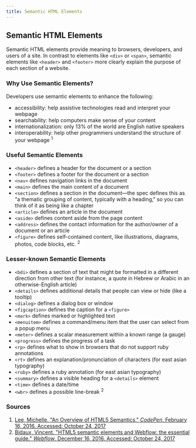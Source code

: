 ```yaml
---
title: Semantic HTML Elements
---
```

## Semantic HTML Elements

Semantic HTML elements provide meaning to browsers, developers, and users of a site. In contrast to elements like `<div>` or `<span>`, semantic elements like `<header>` and `<footer>` more clearly explain the purpose of each section of a website.

### Why Use Semantic Elements?

Developers use semantic elements to enhance the following:

* accessibility: help assistive technologies read and interpret your webpage
* searchability: help computers make sense of your content
* internationalization: only 13% of the world are English native speakers
* interoperability: help other programmers understand the structure of your webpage <sup>1</sup>

### Useful Semantic Elements

* `<header>` defines a header for the document or a section
* `<footer>` defines a footer for the document or a section
* `<nav>` defines navigation links in the document
* `<main>` defines the main content of a document
* `<section>` defines a section in the document—the spec defines this as “a thematic grouping of content, typically with a heading," so you can think of it as being like a chapter
* `<article>` defines an article in the document
* `<aside>` defines content aside from the page content
* `<address>` defines the contact information for the author/owner of a document or an article
* `<figure>` defines self-contained content, like illustrations, diagrams, photos, code blocks, etc. <sup>2</sup>

### Lesser-known Semantic Elements

* `<bdi>` defines a section of text that might be formatted in a different direction from other text (for instance, a quote in Hebrew or Arabic in an otherwise-English article)
* `<details>` defines additional details that people can view or hide (like a tooltip)
* `<dialog>` defines a dialog box or window
* `<figcaption>` defines the caption for a `<figure>`
* `<mark>` defines marked or highlighted text
* `<menuitem>` defines a command/menu item that the user can select from a popup menu
* `<meter>` defines a scalar measurement within a known range (a gauge)
* `<progress>` defines the progress of a task
* `<rp>` defines what to show in browsers that do not support ruby annotations
* `<rt>` defines an explanation/pronunciation of characters (for east asian typography)
* `<ruby>` defines a ruby annotation (for east asian typography)
* `<summary>` defines a visible heading for a `<details>` element
* `<time>` defines a date/time
* `<wbr>` defines a possible line-break <sup>2</sup>

### Sources
1. [Lee, Michelle. "An Overview of HTML5 Semantics." *CodePen*. February 16, 2016. Accessed: October 24, 2017](https://codepen.io/mi-lee/post/an-overview-of-html5-semantics)
2. [Bidaux, Vincent. "HTML5 semantic elements and Webflow: the essential guide." *Webflow*. December 16, 2016. Accessed: October 24, 2017](https://webflow.com/blog/html5-semantic-elements-and-webflow-the-essential-guide)
